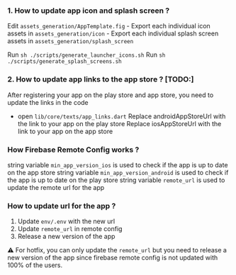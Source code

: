 ### 1. How to update app icon and splash screen ?
Edit `assets_generation/AppTemplate.fig`
    - Export each individual icon assets in `assets_generation/icon`
    - Export each individual splash screen assets in `assets_generation/splash_screen`

Run `sh ./scripts/generate_launcher_icons.sh`
Run `sh ./scripts/generate_splash_screens.sh`

### 2. How to update app links to the app store ? [TODO:]
After registering your app on the play store and app store, you need to update the links in the code
- open `lib/core/texts/app_links.dart`
Replace androidAppStoreUrl with the link to your app on the play store
Replace iosAppStoreUrl with the link to your app on the app store

### How Firebase Remote Config works ?
string variable `min_app_version_ios` is used to check if the app is up to date on the app store
string variable `min_app_version_android` is used to check if the app is up to date on the play store
string variable `remote_url` is used to update the remote url for the app

### How to update url for the app ?
1. Update `env/.env` with the new url
2. Update `remote_url` in remote config
3. Release a new version of the app

⚠️ For hotfix, you can only update the `remote_url` but you need to release a new version of the app since firebase remote config is not updated with 100% of the users.